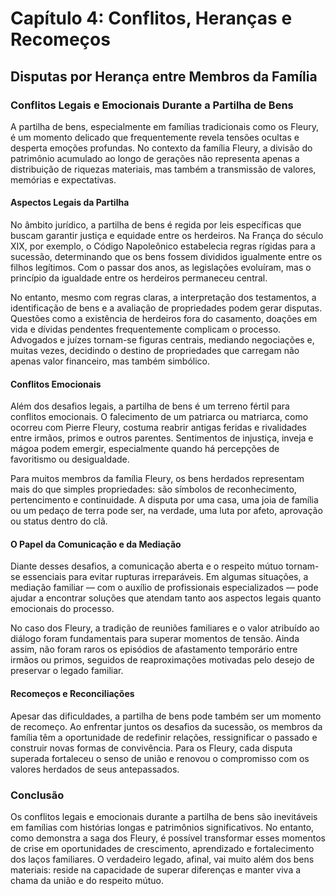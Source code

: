# Capítulo 4: Conflitos, Heranças e Recomeços

## Disputas por Herança entre Membros da Família

### Conflitos Legais e Emocionais Durante a Partilha de Bens

A partilha de bens, especialmente em famílias tradicionais como os Fleury, é um momento delicado que frequentemente revela tensões ocultas e desperta emoções profundas. No contexto da família Fleury, a divisão do patrimônio acumulado ao longo de gerações não representa apenas a distribuição de riquezas materiais, mas também a transmissão de valores, memórias e expectativas.

#### Aspectos Legais da Partilha

No âmbito jurídico, a partilha de bens é regida por leis específicas que buscam garantir justiça e equidade entre os herdeiros. Na França do século XIX, por exemplo, o Código Napoleônico estabelecia regras rígidas para a sucessão, determinando que os bens fossem divididos igualmente entre os filhos legítimos. Com o passar dos anos, as legislações evoluíram, mas o princípio da igualdade entre os herdeiros permaneceu central.

No entanto, mesmo com regras claras, a interpretação dos testamentos, a identificação de bens e a avaliação de propriedades podem gerar disputas. Questões como a existência de herdeiros fora do casamento, doações em vida e dívidas pendentes frequentemente complicam o processo. Advogados e juízes tornam-se figuras centrais, mediando negociações e, muitas vezes, decidindo o destino de propriedades que carregam não apenas valor financeiro, mas também simbólico.

#### Conflitos Emocionais

Além dos desafios legais, a partilha de bens é um terreno fértil para conflitos emocionais. O falecimento de um patriarca ou matriarca, como ocorreu com Pierre Fleury, costuma reabrir antigas feridas e rivalidades entre irmãos, primos e outros parentes. Sentimentos de injustiça, inveja e mágoa podem emergir, especialmente quando há percepções de favoritismo ou desigualdade.

Para muitos membros da família Fleury, os bens herdados representam mais do que simples propriedades: são símbolos de reconhecimento, pertencimento e continuidade. A disputa por uma casa, uma joia de família ou um pedaço de terra pode ser, na verdade, uma luta por afeto, aprovação ou status dentro do clã.

#### O Papel da Comunicação e da Mediação

Diante desses desafios, a comunicação aberta e o respeito mútuo tornam-se essenciais para evitar rupturas irreparáveis. Em algumas situações, a mediação familiar — com o auxílio de profissionais especializados — pode ajudar a encontrar soluções que atendam tanto aos aspectos legais quanto emocionais do processo.

No caso dos Fleury, a tradição de reuniões familiares e o valor atribuído ao diálogo foram fundamentais para superar momentos de tensão. Ainda assim, não foram raros os episódios de afastamento temporário entre irmãos ou primos, seguidos de reaproximações motivadas pelo desejo de preservar o legado familiar.

#### Recomeços e Reconciliações

Apesar das dificuldades, a partilha de bens pode também ser um momento de recomeço. Ao enfrentar juntos os desafios da sucessão, os membros da família têm a oportunidade de redefinir relações, ressignificar o passado e construir novas formas de convivência. Para os Fleury, cada disputa superada fortaleceu o senso de união e renovou o compromisso com os valores herdados de seus antepassados.

### Conclusão

Os conflitos legais e emocionais durante a partilha de bens são inevitáveis em famílias com histórias longas e patrimônios significativos. No entanto, como demonstra a saga dos Fleury, é possível transformar esses momentos de crise em oportunidades de crescimento, aprendizado e fortalecimento dos laços familiares. O verdadeiro legado, afinal, vai muito além dos bens materiais: reside na capacidade de superar diferenças e manter viva a chama da união e do respeito mútuo.